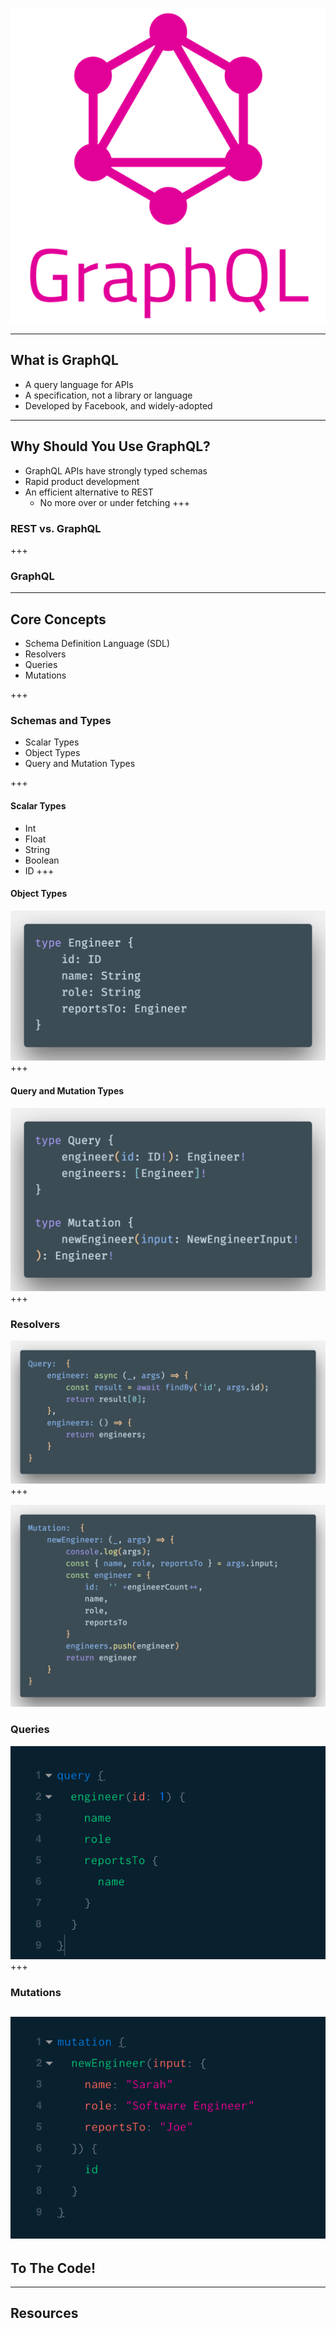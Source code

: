 ![GraphQL](/images/graphql-logo.jpg)

---
## What is GraphQL
 - A query language for APIs
 - A specification, not a library or language
 - Developed by Facebook, and widely-adopted
---

## Why Should You Use GraphQL?
 - GraphQL APIs have strongly typed schemas
 - Rapid product development
 - An efficient alternative to REST
    - No more over or under fetching
+++
### REST vs. GraphQL
+++
### GraphQL
---
## Core Concepts
 - Schema Definition Language (SDL)
 - Resolvers
 - Queries
 - Mutations

+++
### Schemas and Types
 - Scalar Types
 - Object Types
 - Query and Mutation Types

+++
#### Scalar Types
 - Int
 - Float
 - String
 - Boolean
 - ID
+++

#### Object Types
![EngineerSchema](/images/engineer-schema.png)
+++

#### Query and Mutation Types
![EngineerQueryMutation](/images/engineer-query-mutation.png)
+++

### Resolvers
![EngineerQueryResolver](/images/engineer-query-resolver.png)
+++

![EngineerMutationResolver](/images/engineer-mutation-resolver.png)


### Queries
![EngineerQuery](/images/engineer-query.png)
+++
### Mutations
![EngineerMutation](/images/engineer-mutation.png)
---
## To The Code!
---
## Resources

